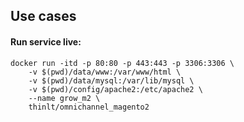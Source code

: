 

Use cases
----

#### Run service live:

```
docker run -itd -p 80:80 -p 443:443 -p 3306:3306 \
	-v $(pwd)/data/www:/var/www/html \
	-v $(pwd)/data/mysql:/var/lib/mysql \
	-v $(pwd)/config/apache2:/etc/apache2 \
	--name grow_m2 \
	thinlt/omnichannel_magento2
```


